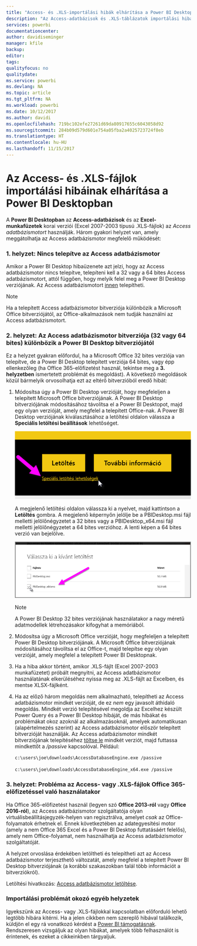 ```yaml
---
title: "Access- és .XLS-importálási hibák elhárítása a Power BI Desktopban"
description: "Az Access-adatbázisok és .XLS-táblázatok importálási hibáinak elhárítása a Power BI Desktopban és a Power Queryben"
services: powerbi
documentationcenter: 
author: davidiseminger
manager: kfile
backup: 
editor: 
tags: 
qualityfocus: no
qualitydate: 
ms.service: powerbi
ms.devlang: NA
ms.topic: article
ms.tgt_pltfrm: NA
ms.workload: powerbi
ms.date: 10/12/2017
ms.author: davidi
ms.openlocfilehash: 719bc102efe27261d69da80917655c6043058d92
ms.sourcegitcommit: 284b09d579d601e754a05fba2a4025723724f8eb
ms.translationtype: HT
ms.contentlocale: hu-HU
ms.lasthandoff: 11/15/2017
---
```

# <a name="resolve-issues-importing-access-and-xls-files-in-power-bi-desktop"></a>Az Access- és .XLS-fájlok importálási hibáinak elhárítása a Power BI Desktopban
A **Power BI Desktopban** az **Access-adatbázisok** és az **Excel-munkafüzetek** korai verziói (Excel 2007-2003 típusú .XLS-fájlok) az *Access adatbázismotort* használják. Három gyakori helyzet van, amely meggátolhatja az Access adatbázismotor megfelelő működését:

### <a name="situation-1-no-access-database-engine-installed"></a>1. helyzet: Nincs telepítve az Access adatbázismotor
Amikor a Power BI Desktop hibaüzenete azt jelzi, hogy az Access adatbázismotor nincs telepítve, telepíteni kell a 32 vagy a 64 bites Access adatbázismotort, attól függően, hogy melyik felel meg a Power BI Desktop verziójának. Az Access adatbázismotort [innen](http://www.microsoft.com/en-us/download/details.aspx?id=13255) telepítheti.

>[!NOTE]
>Ha a telepített Access adatbázismotor bitverziója különbözik a Microsoft Office bitverziójától, az Office-alkalmazások nem tudják használni az Access adatbázismotort.

### <a name="situation-2-the-access-database-engine-bit-version-32-bit-or-64-bit-is-different-from-your-power-bi-desktop-bit-version"></a>2. helyzet: Az Access adatbázismotor bitverziója (32 vagy 64 bites) különbözik a Power BI Desktop bitverziójától
Ez a helyzet gyakran előfordul, ha a Microsoft Office 32 bites verziója van telepítve, de a Power BI Desktop telepített verziója 64 bites, vagy épp ellenkezőleg (ha Office 365-előfizetést használ, tekintse meg a **3. helyzetben** ismertetett problémát és megoldást). A következő megoldások közül bármelyik orvosolhatja ezt az eltérő bitverzióból eredő hibát:

1. Módosítsa úgy a Power BI Desktop verzióját, hogy megfeleljen a telepített Microsoft Office bitverziójának. A Power BI Desktop bitverziójának módosításához távolítsa el a Power BI Desktopot, majd egy olyan verzióját, amely megfelel a telepített Office-nak. A Power BI Desktop verziójának kiválasztásához a letöltési oldalon válassza a **Speciális letöltési beállítások** lehetőséget.
   
   ![](media/desktop-access-database-errors/desktop-access-errors-1.png)
   
   A megjelenő letöltési oldalon válassza ki a nyelvet, majd kattintson a **Letöltés** gombra. A megjelenő képernyőn jelölje be a PBIDesktop.msi fájl melletti jelölőnégyzetet a 32 bites vagy a PBIDesktop_x64.msi fájl melletti jelölőnégyzetet a 64 bites verzióhoz. A lenti képen a 64 bites verzió van bejelölve.
   
   ![](media/desktop-access-database-errors/desktop-access-errors-2.png)
   
   >[!NOTE]
   >A Power BI Desktop 32 bites verziójának használatakor a nagy méretű adatmodellek létrehozásakor kifogyhat a memóriából.
2. Módosítsa úgy a Microsoft Office verzióját, hogy megfeleljen a telepített Power BI Desktop bitverziójának. A Microsoft Office bitverziójának módosításához távolítsa el az Office-t, majd telepítse egy olyan verzióját, amely megfelel a telepített Power BI Desktopnak.
3. Ha a hiba akkor történt, amikor .XLS-fájlt (Excel 2007-2003 munkafüzetet) próbált megnyitni, az Access adatbázismotor használatának elkerüléséhez nyissa meg az .XLS-fájlt az Excelben, és mentse XLSX-fájlként.
4. Ha az előző három megoldás nem alkalmazható, telepítheti az Access adatbázismotor mindkét verzióját, de ez *nem* egy javasolt áthidaló megoldás. Mindkét verzió telepítésével megoldja az Excelhez készült Power Query és a Power BI Desktop hibáját, de más hibákat és problémákat okoz azoknál az alkalmazásoknál, amelyek automatikusan (alapértelmezés szerint) az Access adatbázismotor először telepített bitverzióját használják. Az Access adatbázismotor mindkét bitverziójának telepítéséhez [töltse le](http://www.microsoft.com/en-us/download/details.aspx?id=13255) mindkét verziót, majd futtassa mindkettőt a */passive* kapcsolóval. Például:
   
       c:\users\joe\downloads\AccessDatabaseEngine.exe /passive
   
       c:\users\joe\downloads\AccessDatabaseEngine_x64.exe /passive

### <a name="situation-3-trouble-using-access-or-xls-files-with-an-office-365-subscription"></a>3. helyzet: Probléma az Access- vagy .XLS-fájlok Office 365-előfizetéssel való használatakor
Ha Office 365-előfizetést használ (legyen szó **Office 2013-ról** vagy **Office 2016-ról**), az Access adatbázismotor szolgáltatója olyan virtuálisbeállításjegyzék-helyen van regisztrálva, amelyet *csak* az Office-folyamatok érhetnek el. Ennek következtében az adategyesítési motor (amely a nem Office 365 Excel és a Power BI Desktop futtatásáért felelős), amely nem Office-folyamat, nem használhatja az Access adatbázismotor szolgáltatóját.

A helyzet orvoslása érdekében letöltheti és telepítheti azt az Access adatbázismotor terjeszthető változatát, amely megfelel a telepített Power BI Desktop bitverziójának (a korábbi szakaszokban talál több információt a bitverziókról).

Letöltési hivatkozás: [Access adatbázismotor letöltése](http://www.microsoft.com/en-us/download/details.aspx?id=13255).

### <a name="other-situations-that-cause-import-issues"></a>Importálási problémát okozó egyéb helyzetek
Igyekszünk az Access- vagy .XLS-fájlokkal kapcsolatban előforduló lehető legtöbb hibára kitérni. Ha a jelen cikkben nem szereplő hibával találkozik, küldjön el egy rá vonatkozó kérdést a [Power BI támogatásnak](https://powerbi.microsoft.com/support/). Rendszeresen vizsgáljuk az olyan hibákat, amelyek több felhasználót is érintenek, és ezeket a cikkeinkben tárgyaljuk.

